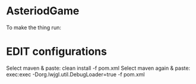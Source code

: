# AsteriodGame

To make the thing run:

# EDIT configurations
Select maven & paste: clean install -f pom.xml
Select maven again & paste: exec:exec -Dorg.lwjgl.util.DebugLoader=true -f pom.xml

